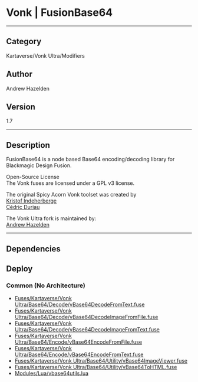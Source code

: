 # Vonk | FusionBase64
___

## Category
Kartaverse/Vonk Ultra/Modifiers

## Author
Andrew Hazelden

## Version
1.7

___

## Description
<p>FusionBase64 is a node based Base64 encoding/decoding library for Blackmagic Design Fusion.</p>

<p>Open-Source License<br>
The Vonk fuses are licensed under a GPL v3 license.</p>

<p>The original Spicy Acorn Vonk toolset was created by<br>
<a href="mailto:xmnr0x23@gmail.com">Kristof Indeherberge</a><br>
<a href="mailto:duriau.cedric@live.be">Cédric Duriau</a></p>

<p>The Vonk Ultra fork is maintained by:<br>
<a href="mailto:andrew@andrewhazelden.com">Andrew Hazelden</a></p>


___

## Dependencies

## Deploy

### Common (No Architecture)

<ul>
<li><a href="https://gitlab.com/WeSuckLess/Reactor/-/blob/master/Atoms/com.Vonk.FusionBase64/Fuses/Kartaverse/Vonk Ultra/Base64/Decode/vBase64DecodeFromText.fuse?ref_type=heads">Fuses/Kartaverse/Vonk Ultra/Base64/Decode/vBase64DecodeFromText.fuse</a></li>
<li><a href="https://gitlab.com/WeSuckLess/Reactor/-/blob/master/Atoms/com.Vonk.FusionBase64/Fuses/Kartaverse/Vonk Ultra/Base64/Decode/vBase64DecodeImageFromFile.fuse?ref_type=heads">Fuses/Kartaverse/Vonk Ultra/Base64/Decode/vBase64DecodeImageFromFile.fuse</a></li>
<li><a href="https://gitlab.com/WeSuckLess/Reactor/-/blob/master/Atoms/com.Vonk.FusionBase64/Fuses/Kartaverse/Vonk Ultra/Base64/Decode/vBase64DecodeImageFromText.fuse?ref_type=heads">Fuses/Kartaverse/Vonk Ultra/Base64/Decode/vBase64DecodeImageFromText.fuse</a></li>
<li><a href="https://gitlab.com/WeSuckLess/Reactor/-/blob/master/Atoms/com.Vonk.FusionBase64/Fuses/Kartaverse/Vonk Ultra/Base64/Encode/vBase64EncodeFromFile.fuse?ref_type=heads">Fuses/Kartaverse/Vonk Ultra/Base64/Encode/vBase64EncodeFromFile.fuse</a></li>
<li><a href="https://gitlab.com/WeSuckLess/Reactor/-/blob/master/Atoms/com.Vonk.FusionBase64/Fuses/Kartaverse/Vonk Ultra/Base64/Encode/vBase64EncodeFromText.fuse?ref_type=heads">Fuses/Kartaverse/Vonk Ultra/Base64/Encode/vBase64EncodeFromText.fuse</a></li>
<li><a href="https://gitlab.com/WeSuckLess/Reactor/-/blob/master/Atoms/com.Vonk.FusionBase64/Fuses/Kartaverse/Vonk Ultra/Base64/Utility/vBase64ImageViewer.fuse?ref_type=heads">Fuses/Kartaverse/Vonk Ultra/Base64/Utility/vBase64ImageViewer.fuse</a></li>
<li><a href="https://gitlab.com/WeSuckLess/Reactor/-/blob/master/Atoms/com.Vonk.FusionBase64/Fuses/Kartaverse/Vonk Ultra/Base64/Utility/vBase64ToHTML.fuse?ref_type=heads">Fuses/Kartaverse/Vonk Ultra/Base64/Utility/vBase64ToHTML.fuse</a></li>
<li><a href="https://gitlab.com/WeSuckLess/Reactor/-/blob/master/Atoms/com.Vonk.FusionBase64/Modules/Lua/vbase64utils.lua?ref_type=heads">Modules/Lua/vbase64utils.lua</a></li>
</ul>
